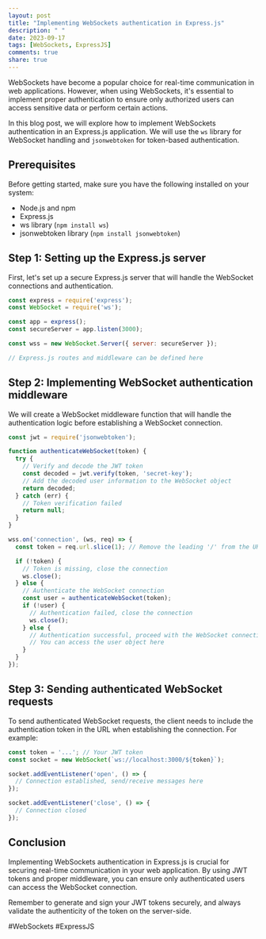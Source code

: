 ```yaml
---
layout: post
title: "Implementing WebSockets authentication in Express.js"
description: " "
date: 2023-09-17
tags: [WebSockets, ExpressJS]
comments: true
share: true
---
```


WebSockets have become a popular choice for real-time communication in web applications. However, when using WebSockets, it's essential to implement proper authentication to ensure only authorized users can access sensitive data or perform certain actions.

In this blog post, we will explore how to implement WebSockets authentication in an Express.js application. We will use the `ws` library for WebSocket handling and `jsonwebtoken` for token-based authentication.

## Prerequisites
Before getting started, make sure you have the following installed on your system:
- Node.js and npm
- Express.js
- ws library (`npm install ws`)
- jsonwebtoken library (`npm install jsonwebtoken`)

## Step 1: Setting up the Express.js server
First, let's set up a secure Express.js server that will handle the WebSocket connections and authentication.

```javascript
const express = require('express');
const WebSocket = require('ws');

const app = express();
const secureServer = app.listen(3000);

const wss = new WebSocket.Server({ server: secureServer });

// Express.js routes and middleware can be defined here
```

## Step 2: Implementing WebSocket authentication middleware
We will create a WebSocket middleware function that will handle the authentication logic before establishing a WebSocket connection.

```javascript
const jwt = require('jsonwebtoken');

function authenticateWebSocket(token) {
  try {
    // Verify and decode the JWT token
    const decoded = jwt.verify(token, 'secret-key');
    // Add the decoded user information to the WebSocket object
    return decoded;
  } catch (err) {
    // Token verification failed
    return null;
  }
}

wss.on('connection', (ws, req) => {
  const token = req.url.slice(1); // Remove the leading '/' from the URL

  if (!token) {
    // Token is missing, close the connection
    ws.close();
  } else {
    // Authenticate the WebSocket connection
    const user = authenticateWebSocket(token);
    if (!user) {
      // Authentication failed, close the connection
      ws.close();
    } else {
      // Authentication successful, proceed with the WebSocket connection
      // You can access the user object here
    }
  }
});
```

## Step 3: Sending authenticated WebSocket requests
To send authenticated WebSocket requests, the client needs to include the authentication token in the URL when establishing the connection. For example:

```javascript
const token = '...'; // Your JWT token
const socket = new WebSocket(`ws://localhost:3000/${token}`);

socket.addEventListener('open', () => {
  // Connection established, send/receive messages here
});

socket.addEventListener('close', () => {
  // Connection closed
});
```

## Conclusion
Implementing WebSockets authentication in Express.js is crucial for securing real-time communication in your web application. By using JWT tokens and proper middleware, you can ensure only authenticated users can access the WebSocket connection.

Remember to generate and sign your JWT tokens securely, and always validate the authenticity of the token on the server-side.

#WebSockets #ExpressJS